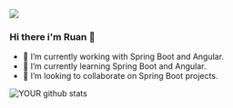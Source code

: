 [<img src="https://img.shields.io/badge/linkedin-%230077B5.svg?&style=for-the-badge&logo=linkedin&logoColor=white" />](https://www.linkedin.com/in/ruan-felipe-totti-do-amaral-b15411183/)

### Hi there i'm Ruan 👋

<!--
**Ruan-fe/Ruan-fe** is a ✨ _special_ ✨ repository because its `README.md` (this file) appears on your GitHub profile.

Here are some ideas to get you started:

- 🔭 I’m currently working on ...
- 🌱 I’m currently learning ...
- 👯 I’m looking to collaborate on ...
- 🤔 I’m looking for help with ...
- 💬 Ask me about ...
- 📫 How to reach me: ...
- 😄 Pronouns: ...
- ⚡ Fun fact: ...
-->

- 🔭 I’m currently working with Spring Boot and Angular.
- 🌱 I’m currently learning Spring Boot and Angular.
- 🤝 I’m looking to collaborate on Spring Boot projects. 

![YOUR github stats](https://github-readme-stats.vercel.app/api?username=Ruan-fe)

